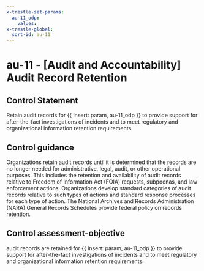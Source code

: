 ```yaml
---
x-trestle-set-params:
  au-11_odp:
    values:
x-trestle-global:
  sort-id: au-11
---
```


# au-11 - \[Audit and Accountability\] Audit Record Retention

## Control Statement

Retain audit records for {{ insert: param, au-11_odp }} to provide support for after-the-fact investigations of incidents and to meet regulatory and organizational information retention requirements.

## Control guidance

Organizations retain audit records until it is determined that the records are no longer needed for administrative, legal, audit, or other operational purposes. This includes the retention and availability of audit records relative to Freedom of Information Act (FOIA) requests, subpoenas, and law enforcement actions. Organizations develop standard categories of audit records relative to such types of actions and standard response processes for each type of action. The National Archives and Records Administration (NARA) General Records Schedules provide federal policy on records retention.

## Control assessment-objective

audit records are retained for {{ insert: param, au-11_odp }} to provide support for after-the-fact investigations of incidents and to meet regulatory and organizational information retention requirements.

